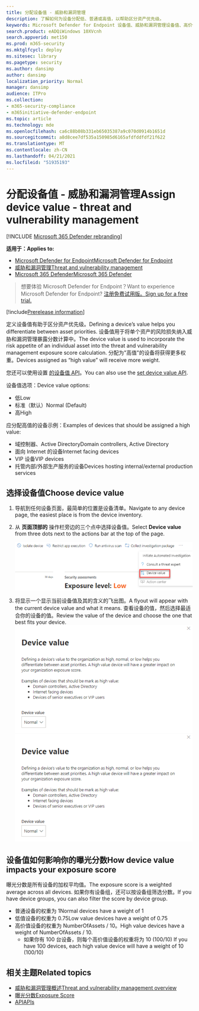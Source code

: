 ```yaml
---
title: 分配设备值 - 威胁和漏洞管理
description: 了解如何为设备分配低、普通或高值，以帮助区分资产优先级。
keywords: Microsoft Defender for Endpoint 设备值、威胁和漏洞管理设备值、高价值设备、设备值曝光分数
search.product: eADQiWindows 10XVcnh
search.appverid: met150
ms.prod: m365-security
ms.mktglfcycl: deploy
ms.sitesec: library
ms.pagetype: security
ms.author: dansimp
author: dansimp
localization_priority: Normal
manager: dansimp
audience: ITPro
ms.collection:
- m365-security-compliance
- m365initiative-defender-endpoint
ms.topic: article
ms.technology: mde
ms.openlocfilehash: ca6c88b08b331eb65035387a9c070d0914b1651d
ms.sourcegitcommit: a8d8cee7df535a150985d6165afdfddfdf21f622
ms.translationtype: MT
ms.contentlocale: zh-CN
ms.lasthandoff: 04/21/2021
ms.locfileid: "51935193"
---
```

# <a name="assign-device-value---threat-and-vulnerability-management"></a><span data-ttu-id="0cf07-104">分配设备值 - 威胁和漏洞管理</span><span class="sxs-lookup"><span data-stu-id="0cf07-104">Assign device value - threat and vulnerability management</span></span>

[!INCLUDE [Microsoft 365 Defender rebranding](../../includes/microsoft-defender.md)]

<span data-ttu-id="0cf07-105">**适用于：**</span><span class="sxs-lookup"><span data-stu-id="0cf07-105">**Applies to:**</span></span>

- [<span data-ttu-id="0cf07-106">Microsoft Defender for Endpoint</span><span class="sxs-lookup"><span data-stu-id="0cf07-106">Microsoft Defender for Endpoint</span></span>](https://go.microsoft.com/fwlink/?linkid=2154037)
- [<span data-ttu-id="0cf07-107">威胁和漏洞管理</span><span class="sxs-lookup"><span data-stu-id="0cf07-107">Threat and vulnerability management</span></span>](next-gen-threat-and-vuln-mgt.md)
- [<span data-ttu-id="0cf07-108">Microsoft 365 Defender</span><span class="sxs-lookup"><span data-stu-id="0cf07-108">Microsoft 365 Defender</span></span>](https://go.microsoft.com/fwlink/?linkid=2118804)

> <span data-ttu-id="0cf07-109">想要体验 Microsoft Defender for Endpoint？</span><span class="sxs-lookup"><span data-stu-id="0cf07-109">Want to experience Microsoft Defender for Endpoint?</span></span> [<span data-ttu-id="0cf07-110">注册免费试用版。</span><span class="sxs-lookup"><span data-stu-id="0cf07-110">Sign up for a free trial.</span></span>](https://www.microsoft.com/microsoft-365/windows/microsoft-defender-atp?ocid=docs-wdatp-portaloverview-abovefoldlink)

[!include[Prerelease information](../../includes/prerelease.md)]

<span data-ttu-id="0cf07-111">定义设备值有助于区分资产优先级。</span><span class="sxs-lookup"><span data-stu-id="0cf07-111">Defining a device’s value helps you differentiate between asset priorities.</span></span> <span data-ttu-id="0cf07-112">设备值用于将单个资产的风险损失纳入威胁和漏洞管理暴露分数计算中。</span><span class="sxs-lookup"><span data-stu-id="0cf07-112">The device value is used to incorporate the risk appetite of an individual asset into the threat and vulnerability management exposure score calculation.</span></span> <span data-ttu-id="0cf07-113">分配为"高值"的设备将获得更多权重。</span><span class="sxs-lookup"><span data-stu-id="0cf07-113">Devices assigned as “high value” will receive more weight.</span></span>

<span data-ttu-id="0cf07-114">您还可以使用设置 [的设备值 API](set-device-value.md)。</span><span class="sxs-lookup"><span data-stu-id="0cf07-114">You can also use the [set device value API](set-device-value.md).</span></span>

<span data-ttu-id="0cf07-115">设备值选项：</span><span class="sxs-lookup"><span data-stu-id="0cf07-115">Device value options:</span></span>

- <span data-ttu-id="0cf07-116">低</span><span class="sxs-lookup"><span data-stu-id="0cf07-116">Low</span></span>
- <span data-ttu-id="0cf07-117">标准（默认）</span><span class="sxs-lookup"><span data-stu-id="0cf07-117">Normal (Default)</span></span>
- <span data-ttu-id="0cf07-118">高</span><span class="sxs-lookup"><span data-stu-id="0cf07-118">High</span></span>

<span data-ttu-id="0cf07-119">应分配高值的设备示例：</span><span class="sxs-lookup"><span data-stu-id="0cf07-119">Examples of devices that should be assigned a high value:</span></span>

- <span data-ttu-id="0cf07-120">域控制器、Active Directory</span><span class="sxs-lookup"><span data-stu-id="0cf07-120">Domain controllers, Active Directory</span></span>
- <span data-ttu-id="0cf07-121">面向 Internet 的设备</span><span class="sxs-lookup"><span data-stu-id="0cf07-121">Internet facing devices</span></span>
- <span data-ttu-id="0cf07-122">VIP 设备</span><span class="sxs-lookup"><span data-stu-id="0cf07-122">VIP devices</span></span>
- <span data-ttu-id="0cf07-123">托管内部/外部生产服务的设备</span><span class="sxs-lookup"><span data-stu-id="0cf07-123">Devices hosting internal/external production services</span></span>

## <a name="choose-device-value"></a><span data-ttu-id="0cf07-124">选择设备值</span><span class="sxs-lookup"><span data-stu-id="0cf07-124">Choose device value</span></span>

1. <span data-ttu-id="0cf07-125">导航到任何设备页面，最简单的位置是设备清单。</span><span class="sxs-lookup"><span data-stu-id="0cf07-125">Navigate to any device page, the easiest place is from the device inventory.</span></span>

2. <span data-ttu-id="0cf07-126">从 **页面顶部的** 操作栏旁边的三个点中选择设备值。</span><span class="sxs-lookup"><span data-stu-id="0cf07-126">Select **Device value** from three dots next to the actions bar at the top of the page.</span></span>

    ![设备值下拉列表的示例。](images/tvm-device-value-dropdown.png)

3. <span data-ttu-id="0cf07-128">将显示一个显示当前设备值及其的含义的飞出图。</span><span class="sxs-lookup"><span data-stu-id="0cf07-128">A flyout will appear with the current device value and what it means.</span></span> <span data-ttu-id="0cf07-129">查看设备的值，然后选择最适合你的设备的值。</span><span class="sxs-lookup"><span data-stu-id="0cf07-129">Review the value of the device and choose the one that best fits your device.</span></span>
<span data-ttu-id="0cf07-130">![设备值飞出的示例。](images/tvm-device-value-flyout.png)</span><span class="sxs-lookup"><span data-stu-id="0cf07-130">![Example of the device value flyout.](images/tvm-device-value-flyout.png)</span></span>

## <a name="how-device-value-impacts-your-exposure-score"></a><span data-ttu-id="0cf07-131">设备值如何影响你的曝光分数</span><span class="sxs-lookup"><span data-stu-id="0cf07-131">How device value impacts your exposure score</span></span>

<span data-ttu-id="0cf07-132">曝光分数是所有设备的加权平均值。</span><span class="sxs-lookup"><span data-stu-id="0cf07-132">The exposure score is a weighted average across all devices.</span></span> <span data-ttu-id="0cf07-133">如果你有设备组，还可以按设备组筛选分数。</span><span class="sxs-lookup"><span data-stu-id="0cf07-133">If you have device groups, you can also filter the score by device group.</span></span>

- <span data-ttu-id="0cf07-134">普通设备的权重为 1</span><span class="sxs-lookup"><span data-stu-id="0cf07-134">Normal devices have a weight of 1</span></span>
- <span data-ttu-id="0cf07-135">低值设备的权重为 0.75</span><span class="sxs-lookup"><span data-stu-id="0cf07-135">Low value devices have a weight of 0.75</span></span>
- <span data-ttu-id="0cf07-136">高价值设备的权重为 NumberOfAssets / 10。</span><span class="sxs-lookup"><span data-stu-id="0cf07-136">High value devices have a weight of NumberOfAssets / 10.</span></span>
    - <span data-ttu-id="0cf07-137">如果你有 100 台设备，则每个高价值设备的权重将为 10 (100/10) </span><span class="sxs-lookup"><span data-stu-id="0cf07-137">If you have 100 devices, each high value device will have a weight of 10 (100/10)</span></span>

## <a name="related-topics"></a><span data-ttu-id="0cf07-138">相关主题</span><span class="sxs-lookup"><span data-stu-id="0cf07-138">Related topics</span></span>

- [<span data-ttu-id="0cf07-139">威胁和漏洞管理概述</span><span class="sxs-lookup"><span data-stu-id="0cf07-139">Threat and vulnerability management overview</span></span>](next-gen-threat-and-vuln-mgt.md)
- [<span data-ttu-id="0cf07-140">曝光分数</span><span class="sxs-lookup"><span data-stu-id="0cf07-140">Exposure Score</span></span>](tvm-exposure-score.md)
- [<span data-ttu-id="0cf07-141">API</span><span class="sxs-lookup"><span data-stu-id="0cf07-141">APIs</span></span>](next-gen-threat-and-vuln-mgt.md#apis)